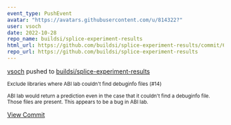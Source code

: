 ```yaml
---
event_type: PushEvent
avatar: "https://avatars.githubusercontent.com/u/814322?"
user: vsoch
date: 2022-10-28
repo_name: buildsi/splice-experiment-results
html_url: https://github.com/buildsi/splice-experiment-results/commit/6574f9c5b5afccae76b1c772bcd3f333eceb97d6
repo_url: https://github.com/buildsi/splice-experiment-results
---
```


<a href='https://github.com/vsoch' target='_blank'>vsoch</a> pushed to <a href='https://github.com/buildsi/splice-experiment-results' target='_blank'>buildsi/splice-experiment-results</a>

<small>Exclude libraries where ABI lab couldn't find debuginfo files (#14)

ABI lab would return a prediction even in the case that it couldn't find
a debuginfo file. Those files are present. This appears to be a bug in
ABI lab.</small>

<a href='https://github.com/buildsi/splice-experiment-results/commit/6574f9c5b5afccae76b1c772bcd3f333eceb97d6' target='_blank'>View Commit</a>